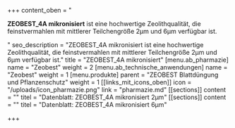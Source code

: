 +++
content_oben = "<p><strong>ZEOBEST_4A mikronisiert</strong> ist eine hochwertige Zeolithqualität, die feinstvermahlen mit mittlerer Teilchengröße 2µm und 6µm verfügbar ist.</p>"
seo_description = "ZEOBEST_4A mikronisiert ist eine hochwertige Zeolithqualität, die feinstvermahlen mit mittlerer Teilchengröße 2µm und 6µm verfügbar ist."
title = "ZEOBEST_4A mikronisiert"
[menu.ab_pharmazie]
name = "Zeobest"
weight = 2
[menu.ab_technische_anwendungen]
name = "Zeobest"
weight = 1
[menu.produkte]
parent = "ZEOBEST Blattdüngung und Pflanzenschutz"
weight = 1
[[links_mit_icons_oben]]
icon = "/uploads/icon_pharmazie.png"
link = "pharmazie.md"
[[sections]]
content = ""
titel = "Datenblatt: ZEOBEST_4A mikronisiert 2µm"
[[sections]]
content = ""
titel = "Datenblatt: ZEOBEST_4A mikronisiert 6µm"

+++
